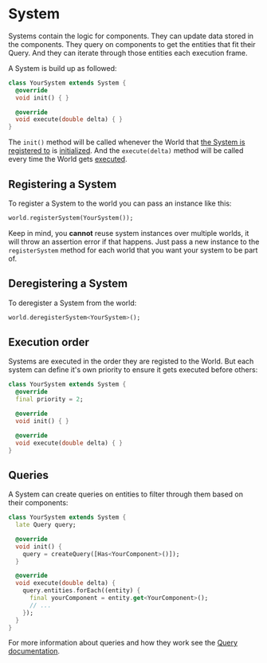 # System

Systems contain the logic for components. They can update data stored in the components. They query on components to get the entities that fit their Query. And they can iterate through those entities each execution frame.

A System is build up as followed:
```dart
class YourSystem extends System {
  @override
  void init() { }

  @override
  void execute(double delta) { }
}
```

The `init()` method will be called whenever the World that [the System is registered to](./world.md#registering-a-system) is [initialized](./world.md#initializing). And the `execute(delta)` method will be called every time the World gets [executed](./world.md#executing).

## Registering a System

To register a System to the world you can pass an instance like this:
```dart
world.registerSystem(YourSystem());
```

Keep in mind, you **cannot** reuse system instances over multiple worlds, it will throw an assertion error if that happens. Just pass a new instance to the `registerSystem` method for each world that you want your system to be part of.

## Deregistering a System

To deregister a System from the world:
```dart
world.deregisterSystem<YourSystem>();
```

## Execution order

Systems are executed in the order they are registed to the World. But each system can define it's own priority to ensure it gets executed before others:
```dart
class YourSystem extends System {
  @override
  final priority = 2;

  @override
  void init() { }

  @override
  void execute(double delta) { }
}
```

## Queries

A System can create queries on entities to filter through them based on their components:
```dart
class YourSystem extends System {
  late Query query;

  @override
  void init() { 
    query = createQuery([Has<YourComponent>()]);
  }

  @override
  void execute(double delta) { 
    query.entities.forEach((entity) {
      final yourComponent = entity.get<YourComponent>();
      // ... 
    });
  }
}
```

For more information about queries and how they work see the [Query documentation](./query.md).
